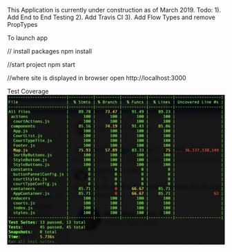 This Application is currently under construction as of March 2019.
Todo: 1). Add End to End Testing 2). Add Travis CI 3). Add Flow Types and remove PropTypes

To launch app

// install packages
npm install

//start project
npm start

//where site is displayed in browser
open http://localhost:3000

Test Coverage
![TennisCourtAppUnitTests](./static/TennisCourtAppUnitTests.png)
